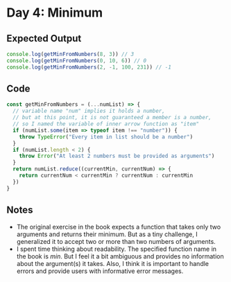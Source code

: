 # Day 4: Minimum

## Expected Output

```js
console.log(getMinFromNumbers(8, 3)) // 3
console.log(getMinFromNumbers(0, 10, 6)) // 0
console.log(getMinFromNumbers(2, -1, 100, 231)) // -1
```

## Code

```js
const getMinFromNumbers = (...numList) => {
  // variable name "num" implies it holds a number,
  // but at this point, it is not guaranteed a member is a number,
  // so I named the variable of inner arrow function as "item"
  if (numList.some(item => typeof item !== "number")) {
    throw TypeError("Every item in list should be a number")
  }
  if (numList.length < 2) {
    throw Error("At least 2 numbers must be provided as arguments")
  }
  return numList.reduce((currentMin, currentNum) => {
    return currentNum < currentMin ? currentNum : currentMin
  })
}
```

## Notes

- The original exercise in the book expects a function that takes only two arguments and returns their minimum. But as a tiny challenge, I generalized it to accept two or more than two numbers of arguments.
- I spent time thinking about readability. The specified function name in the book is *min*. But I feel it a bit ambiguous and provides no information about the argument(s) it takes. Also, I think it is important to handle errors and provide users with informative error messages.
